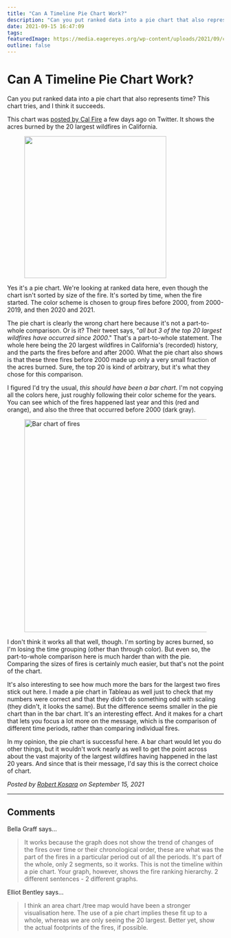 ```yaml
---
title: "Can A Timeline Pie Chart Work?"
description: "Can you put ranked data into a pie chart that also represents time? This chart tries, and I think it succeeds."
date: 2021-09-15 16:47:09
tags: 
featuredImage: https://media.eagereyes.org/wp-content/uploads/2021/09/california-wildfires-thumb.jpeg
outline: false
---
```


# Can A Timeline Pie Chart Work?

Can you put ranked data into a pie chart that also represents time? This chart tries, and I think it succeeds.

This chart was <a href="https://twitter.com/CAL_FIRE/status/1436410274408386560">posted by Cal Fire</a> a few days ago on Twitter. It shows the acres burned by the 20 largest wildfires in California.

<div class="wp-block-image"><figure class="aligncenter size-medium is-resized"><img src="https://media.eagereyes.org/wp-content/uploads/2021/09/california-wildfires-pie-660x660.jpeg" alt="" class="wp-image-97586" width="330" height="330"/></figure></div>

Yes it's a pie chart. We're looking at ranked data here, even though the chart isn't sorted by size of the fire. It's sorted by time, when the fire started. The color scheme is chosen to group fires before 2000, from 2000-2019, and then 2020 and 2021.

The pie chart is clearly the wrong chart here because it's not a part-to-whole comparison. Or is it? Their tweet says, “<em>all but 3 of the top 20 largest wildfires have occurred since 2000</em>." That's a part-to-whole statement. The whole here being the 20 largest wildfires in California's (recorded) history, and the parts the fires before and after 2000. What the pie chart also shows is that these three fires before 2000 made up only a very small fraction of the acres burned. Sure, the top 20 is kind of arbitrary, but it's what they chose for this comparison.

I figured I'd try the usual, <em>this should have been a bar chart</em>. I'm not copying all the colors here, just roughly following their color scheme for the years. You can see which of the fires happened last year and this (red and orange), and also the three that occurred before 2000 (dark gray).

<figure class="wp-block-image size-large is-resized"><img src="https://media.eagereyes.org/wp-content/uploads/2021/09/california-wildfires-bars-1320x990.png" alt="Bar chart of fires" class="wp-image-97585" width="660" height="495"/></figure>

I don't think it works all that well, though. I'm sorting by acres burned, so I'm losing the time grouping (other than through color). But even so, the part-to-whole comparison here is much harder than with the pie. Comparing the sizes of fires is certainly much easier, but that's not the point of the chart.

It's also interesting to see how much more the bars for the largest two fires stick out here. I made a pie chart in Tableau as well just to check that my numbers were correct and that they didn't do something odd with scaling (they didn't, it looks the same). But the difference seems smaller in the pie chart than in the bar chart. It's an interesting effect. And it makes for a chart that lets you focus a lot more on the message, which is the comparison of different time periods, rather than comparing individual fires.

In my opinion, the pie chart is successful here. A bar chart would let you do other things, but it wouldn't work nearly as well to get the point across about the vast majority of the largest wildfires having happened in the last 20 years. And since that is their message, I'd say this is the correct choice of chart.


_Posted by <a href="/about">Robert Kosara</a> on September 15, 2021_


<aside class="comments">

---
## Comments

Bella Graff says…
>	It works because the graph does not show the trend of changes of the fires over time or their chronological order, these are what was the part of the fires in a particular period out of all the periods. It's part of the whole, only 2 segments, so it works. This is not the timeline within a pie chart.
>	Your graph, however, shows the fire ranking hierarchy.
>	2 different sentences - 2 different graphs.

Elliot Bentley says…
>	I think an area chart /tree map would have been a stronger visualisation here. The use of a pie chart implies these fit up to a whole, whereas we are only seeing the 20 largest. Better yet, show the actual footprints of the fires, if possible.

</aside>

